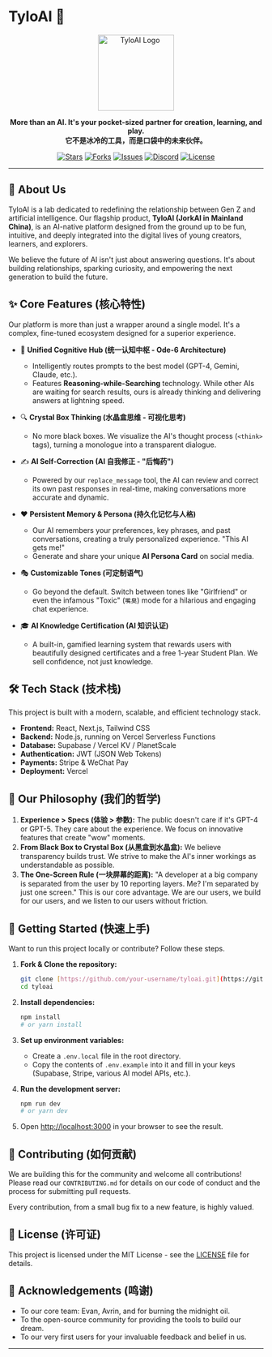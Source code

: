 # TyloAI 💬

<p align="center">
  <img src="https://tyloai.com/logo.png" alt="TyloAI Logo" width="150"/>
</p>

<p align="center">
  <strong>More than an AI. It's your pocket-sized partner for creation, learning, and play.</strong>
  <br/>
  <strong>它不是冰冷的工具，而是口袋中的未来伙伴。</strong>
</p>

<p align="center">
    <a href="https://github.com/your-username/tyloai/stargazers"><img src="https://img.shields.io/github/stars/your-username/tyloai?style=for-the-badge&logo=github" alt="Stars"></a>
    <a href="https://github.com/your-username/tyloai/network/members"><img src="https://img.shields.io/github/forks/your-username/tyloai?style=for-the-badge&logo=github" alt="Forks"></a>
    <a href="https://github.com/your-username/tyloai/issues"><img src="https://img.shields.io/github/issues/your-username/tyloai?style=for-the-badge" alt="Issues"></a>
    <a href="https://discord.gg/your-invite-code"><img src="https://img.shields.io/discord/your-server-id?style=for-the-badge&logo=discord&logoColor=white&label=Discord" alt="Discord"></a>
    <a href="https://github.com/your-username/tyloai/blob/main/LICENSE"><img src="https://img.shields.io/github/license/your-username/tyloai?style=for-the-badge" alt="License"></a>
</p>

---

## 🚀 About Us

TyloAI is a lab dedicated to redefining the relationship between Gen Z and artificial intelligence. Our flagship product, **TyloAI (JorkAI in Mainland China)**, is an AI-native platform designed from the ground up to be fun, intuitive, and deeply integrated into the digital lives of young creators, learners, and explorers.

We believe the future of AI isn't just about answering questions. It's about building relationships, sparking curiosity, and empowering the next generation to build the future.

## ✨ Core Features (核心特性)

Our platform is more than just a wrapper around a single model. It's a complex, fine-tuned ecosystem designed for a superior experience.

* 🧠 **Unified Cognitive Hub (统一认知中枢 - Ode-6 Architecture)**
    * Intelligently routes prompts to the best model (GPT-4, Gemini, Claude, etc.).
    * Features **Reasoning-while-Searching** technology. While other AIs are waiting for search results, ours is already thinking and delivering answers at lightning speed.

* 🔍 **Crystal Box Thinking (水晶盒思维 - 可视化思考)**
    * No more black boxes. We visualize the AI's thought process (`<think>` tags), turning a monologue into a transparent dialogue.

* ✍️ **AI Self-Correction (AI 自我修正 - "后悔药")**
    * Powered by our `replace_message` tool, the AI can review and correct its own past responses in real-time, making conversations more accurate and dynamic.

* ❤️ **Persistent Memory & Persona (持久化记忆与人格)**
    * Our AI remembers your preferences, key phrases, and past conversations, creating a truly personalized experience. "This AI gets me!"
    * Generate and share your unique **AI Persona Card** on social media.

* 🎭 **Customizable Tones (可定制语气)**
    * Go beyond the default. Switch between tones like "Girlfriend" or even the infamous "Toxic" (`嘴臭`) mode for a hilarious and engaging chat experience.

* 🎓 **AI Knowledge Certification (AI 知识认证)**
    * A built-in, gamified learning system that rewards users with beautifully designed certificates and a free 1-year Student Plan. We sell confidence, not just knowledge.

## 🛠️ Tech Stack (技术栈)

This project is built with a modern, scalable, and efficient technology stack.

* **Frontend:** React, Next.js, Tailwind CSS
* **Backend:** Node.js, running on Vercel Serverless Functions
* **Database:** Supabase / Vercel KV / PlanetScale
* **Authentication:** JWT (JSON Web Tokens)
* **Payments:** Stripe & WeChat Pay
* **Deployment:** Vercel

## 💖 Our Philosophy (我们的哲学)

1.  **Experience > Specs (体验 > 参数):** The public doesn't care if it's GPT-4 or GPT-5. They care about the experience. We focus on innovative features that create "wow" moments.
2.  **From Black Box to Crystal Box (从黑盒到水晶盒):** We believe transparency builds trust. We strive to make the AI's inner workings as understandable as possible.
3.  **The One-Screen Rule (一块屏幕的距离):** "A developer at a big company is separated from the user by 10 reporting layers. Me? I'm separated by just one screen." This is our core advantage. We are our users, we build for our users, and we listen to our users without friction.

## 🚀 Getting Started (快速上手)

Want to run this project locally or contribute? Follow these steps.

1.  **Fork & Clone the repository:**
    ```bash
    git clone [https://github.com/your-username/tyloai.git](https://github.com/your-username/tyloai.git)
    cd tyloai
    ```

2.  **Install dependencies:**
    ```bash
    npm install
    # or yarn install
    ```

3.  **Set up environment variables:**
    * Create a `.env.local` file in the root directory.
    * Copy the contents of `.env.example` into it and fill in your keys (Supabase, Stripe, various AI model APIs, etc.).

4.  **Run the development server:**
    ```bash
    npm run dev
    # or yarn dev
    ```

5.  Open [http://localhost:3000](http://localhost:3000) in your browser to see the result.

## 🤝 Contributing (如何贡献)

We are building this for the community and welcome all contributions! Please read our `CONTRIBUTING.md` for details on our code of conduct and the process for submitting pull requests.

Every contribution, from a small bug fix to a new feature, is highly valued.

## 📜 License (许可证)

This project is licensed under the MIT License - see the [LICENSE](LICENSE) file for details.

## 🙏 Acknowledgements (鸣谢)

* To our core team: Evan, Avrin, and for burning the midnight oil.
* To the open-source community for providing the tools to build our dream.
* To our very first users for your invaluable feedback and belief in us.

---
